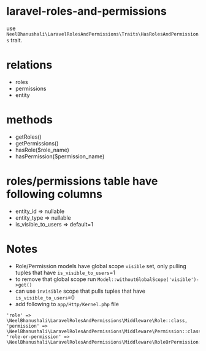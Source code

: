 # laravel-roles-and-permissions

use `NeelBhanushali\LaravelRolesAndPermissions\Traits\HasRolesAndPermissions` trait.

# relations
* roles
* permissions
* entity

# methods
* getRoles()
* getPermissions()
* hasRole($role_name)
* hasPermission($permission_name)

# roles/permissions table have following columns
* entity_id => nullable
* entity_type => nullable
* is_visible_to_users => default=1

# Notes
* Role/Permission models have global scope `visible` set, only pulling tuples that have `is_visible_to_users`=1
* to remove that global scope run `Model::withoutGlobalScope('visible')->get()`
* can use `invisible` scope that pulls tuples that have `is_visible_to_users`=0
* add following to `app/Http/Kernel.php` file
```
'role' => \NeelBhanushali\LaravelRolesAndPermissions\Middleware\Role::class,
'permission' => \NeelBhanushali\LaravelRolesAndPermissions\Middleware\Permission::class,
'role-or-permission' => \NeelBhanushali\LaravelRolesAndPermissions\Middleware\RoleOrPermission::class,
```

